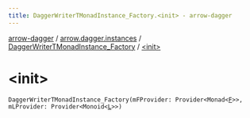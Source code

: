 ```yaml
---
title: DaggerWriterTMonadInstance_Factory.<init> - arrow-dagger
---
```


[arrow-dagger](../../index.html) / [arrow.dagger.instances](../index.html) / [DaggerWriterTMonadInstance_Factory](index.html) / [&lt;init&gt;](./-init-.html)

# &lt;init&gt;

`DaggerWriterTMonadInstance_Factory(mFProvider: Provider<Monad<`[`F`](index.html#F)`>>, mLProvider: Provider<Monoid<`[`L`](index.html#L)`>>)`